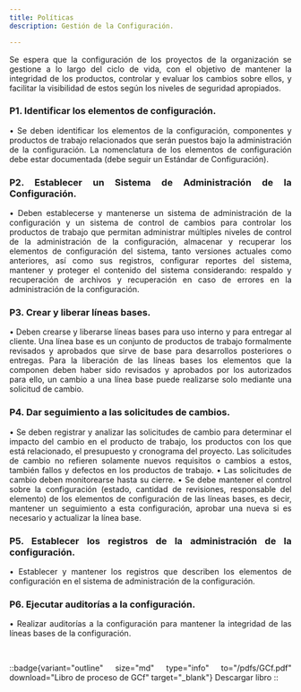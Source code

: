 ```yaml
---
title: Políticas
description: Gestión de la Configuración.

---
```

<div style="text-align: justify;">
Se espera que la configuración de los proyectos de la organización se gestione a lo largo del ciclo de vida, con el objetivo de mantener la integridad de los productos, controlar y evaluar los cambios sobre ellos, y facilitar la visibilidad de estos según los niveles de seguridad apropiados.
<br>

### P1. Identificar los elementos de configuración.
•  Se deben identificar los elementos de la configuración, componentes y productos de trabajo relacionados que serán puestos bajo la administración de la configuración. La nomenclatura de los elementos de configuración debe estar documentada (debe seguir un Estándar de Configuración).

### P2. Establecer un Sistema de Administración de la Configuración.
•  Deben establecerse y mantenerse un sistema de administración de la configuración y un sistema de control de cambios para controlar los productos de trabajo que permitan administrar múltiples niveles de control de la administración de la configuración, almacenar y recuperar los elementos de configuración del sistema, tanto versiones actuales como anteriores, así como sus registros, configurar reportes del sistema, mantener y proteger el contenido del sistema considerando: respaldo y recuperación de archivos y recuperación en caso de errores en la administración de la configuración.

### P3. Crear y liberar líneas bases.
•  Deben crearse y liberarse líneas bases para uso interno y para entregar al cliente. Una línea base es un conjunto de productos de trabajo formalmente revisados y aprobados que sirve de base para desarrollos posteriores o entregas. Para la liberación de las líneas bases los elementos que la componen deben haber sido revisados y aprobados por los autorizados para ello, un cambio a una línea base puede realizarse solo mediante una solicitud de cambio.

### P4. Dar seguimiento a las solicitudes de cambios.
•  Se deben registrar y analizar las solicitudes de cambio para determinar el impacto del cambio en el producto de trabajo, los productos con los que está relacionado, el presupuesto y cronograma del proyecto. Las solicitudes de cambio no refieren solamente nuevos requisitos o cambios a estos, también fallos y defectos en los productos de trabajo.
•  Las solicitudes de cambio deben monitorearse hasta su cierre.
•  Se debe mantener el control sobre la configuración (estado, cantidad de revisiones, responsable del elemento) de los elementos de configuración de las líneas bases, es decir, mantener un seguimiento a esta configuración, aprobar una nueva si es necesario y actualizar la línea base.

### P5. Establecer los registros de la administración de la configuración.
•  Establecer y mantener los registros que describen los elementos de configuración en el sistema de administración de la configuración.

### P6. Ejecutar auditorías a la configuración.
•  Realizar auditorías a la configuración para mantener la integridad de las líneas bases de la configuración.

<br>

::badge{variant="outline" size="md" type="info" to="/pdfs/GCf.pdf" download="Libro de proceso de GCf" target="_blank"}
Descargar libro
::
</div>
